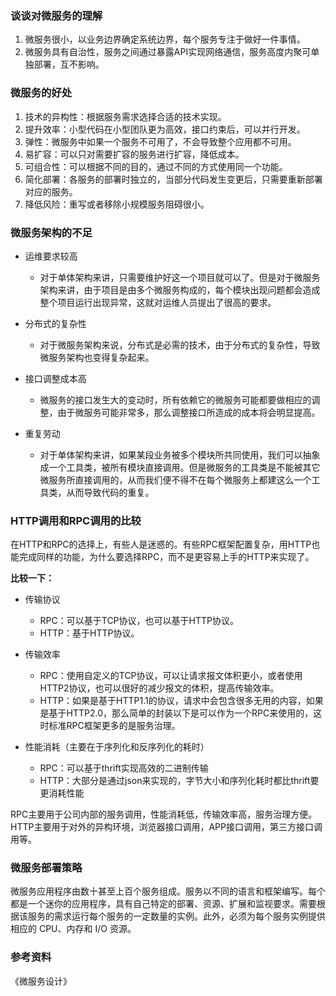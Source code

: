 ### 谈谈对微服务的理解

1. 微服务很小，以业务边界确定系统边界，每个服务专注于做好一件事情。
2. 微服务具有自治性，服务之间通过暴露API实现网络通信，服务高度内聚可单独部署，互不影响。

### 微服务的好处

1. 技术的异构性：根据服务需求选择合适的技术实现。
2. 提升效率：小型代码在小型团队更为高效，接口约束后，可以并行开发。
3. 弹性：微服务中如果一个服务不可用了，不会导致整个应用都不可用。
4. 易扩容：可以只对需要扩容的服务进行扩容，降低成本。
5. 可组合性：可以根据不同的目的，通过不同的方式使用同一个功能。
6. 简化部署：各服务的部署时独立的，当部分代码发生变更后，只需要重新部署对应的服务。
7. 降低风险：重写或者移除小规模服务阻碍很小。

### 微服务架构的不足

- 运维要求较高
  - 对于单体架构来讲，只需要维护好这一个项目就可以了。但是对于微服务架构来讲，由于项目是由多个微服务构成的，每个模块出现问题都会造成整个项目运行出现异常，这就对运维人员提出了很高的要求。
- 分布式的复杂性
  - 对于微服务架构来说，分布式是必需的技术，由于分布式的复杂性，导致微服务架构也变得复杂起来。

- 接口调整成本高
  - 微服务的接口发生大的变动时，所有依赖它的微服务可能都要做相应的调整，由于微服务可能非常多，那么调整接口所造成的成本将会明显提高。

- 重复劳动
  - 对于单体架构来讲，如果某段业务被多个模块所共同使用，我们可以抽象成一个工具类，被所有模块直接调用。但是微服务的工具类是不能被其它微服务所直接调用的，从而我们便不得不在每个微服务上都建这么一个工具类，从而导致代码的重复。

### HTTP调用和RPC调用的比较

在HTTP和RPC的选择上，有些人是迷惑的。有些RPC框架配置复杂，用HTTP也能完成同样的功能，为什么要选择RPC，而不是更容易上手的HTTP来实现了。

**比较一下：**

- 传输协议 
  - RPC：可以基于TCP协议，也可以基于HTTP协议。
  - HTTP：基于HTTP协议。

- 传输效率
  - RPC：使用自定义的TCP协议，可以让请求报文体积更小，或者使用HTTP2协议，也可以很好的减少报文的体积，提高传输效率。
  - HTTP：如果是基于HTTP1.1的协议，请求中会包含很多无用的内容，如果是基于HTTP2.0，那么简单的封装以下是可以作为一个RPC来使用的，这时标准RPC框架更多的是服务治理。
- 性能消耗（主要在于序列化和反序列化的耗时）
  - RPC：可以基于thrift实现高效的二进制传输
  - HTTP：大部分是通过json来实现的，字节大小和序列化耗时都比thrift要更消耗性能

RPC主要用于公司内部的服务调用，性能消耗低，传输效率高，服务治理方便。HTTP主要用于对外的异构环境，浏览器接口调用，APP接口调用，第三方接口调用等。

### 微服务部署策略

微服务应用程序由数十甚至上百个服务组成。服务以不同的语言和框架编写。每个都是一个迷你的应用程序，具有自己特定的部署、资源、扩展和监视要求。需要根据该服务的需求运行每个服务的一定数量的实例。此外，必须为每个服务实例提供相应的 CPU、内存和 I/O 资源。



### 参考资料

《微服务设计》

